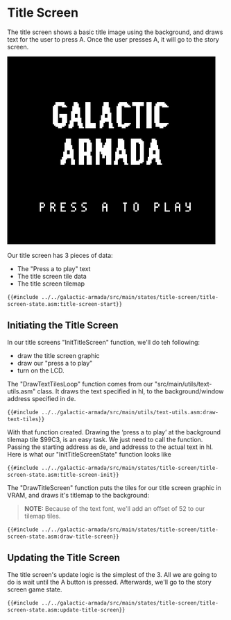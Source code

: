 # Title Screen

The title screen shows a basic title image using the background, and draws text for the user to press A. Once the user presses A, it will go to the story screen.

![Untitled](../assets/part3/img/title-screen-large.png)

Our title screen has 3 pieces of data:

* The "Press a to play" text
* The title screen tile data
* The title screen tilemap

```rgbasm,linenos,start={{#line_no_of "" ../../galactic-armada/src/main/states/title-screen/tile-screen-state.asm:title-screen-start}}
{{#include ../../galactic-armada/src/main/states/title-screen/title-screen-state.asm:title-screen-start}}
```

## Initiating the Title Screen

In our title screens "InitTitleScreen" function, we'll do teh following:
* draw the title screen graphic
* draw our "press a to play"
* turn on the LCD. 

The "DrawTextTilesLoop" function comes from our "src/main/utils/text-utils.asm" class. It draws the text specified in hl, to the background/window address specified in de. 

```rgbasm,linenos,start={{#line_no_of "" ../../galactic-armada/src/main/utils/text-utils.asm:draw-text-tiles}}
{{#include ../../galactic-armada/src/main/utils/text-utils.asm:draw-text-tiles}}
```

With that function created. Drawing the ‘press a to play’ at the background tilemap tile $99C3, is an easy task. We just need to call the function. Passing the starting address as de, and addresss to the actual text in hl. Here is what our "InitTitleScreenState" function looks like

```rgbasm,linenos,start={{#line_no_of "" ../../galactic-armada/src/main/states/title-screen/title-screen-state.asm:title-screen-init}}
{{#include ../../galactic-armada/src/main/states/title-screen/title-screen-state.asm:title-screen-init}}
```

The "DrawTitleScreen" function puts the tiles for our title screen graphic in VRAM, and draws it's titlemap to the background:

> **NOTE:** Because of the text font, we'll add an offset of 52 to our tilemap tiles.

```rgbasm,linenos,start={{#line_no_of "" ../../galactic-armada/src/main/states/title-screen/title-screen-state.asm:draw-title-screen}}
{{#include ../../galactic-armada/src/main/states/title-screen/title-screen-state.asm:draw-title-screen}}
```

## Updating the Title Screen

The title screen's update logic is the simplest of the 3. All we are going to do is wait until the A button is pressed. Afterwards, we'll go to the story screen game state.

```rgbasm,linenos,start={{#line_no_of "" ../../galactic-armada/src/main/states/title-screen/title-screen-state.asm:update-title-screen}}
{{#include ../../galactic-armada/src/main/states/title-screen/title-screen-state.asm:update-title-screen}}
```